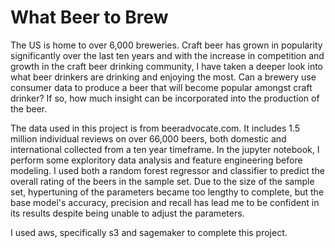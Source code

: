 # What Beer to Brew

The US is home to over 6,000 breweries. Craft beer has grown in popularity significantly over the last ten years and with the increase in competition and growth in the craft beer drinking community, I have taken a deeper look into what beer drinkers are drinking and enjoying the most. Can a brewery use consumer data to produce a beer that will become popular amongst craft drinker? If so, how much insight can be incorporated into the production of the beer. 

The data used in this project is from beeradvocate.com. It includes 1.5 million individual reviews on over 66,000 beers, both domestic and international collected from a ten year timeframe. In the jupyter notebook, I perform some exploritory data analysis and feature engineering before modeling. I used both a random forest regressor and classifier to predict the overall rating of the beers in the sample set. Due to the size of the sample set, hypertuning of the parameters became too lengthy to complete, but the base model's accuracy, precision and recall has lead me to be confident in its results despite being unable to adjust the parameters.

I used aws, specifically s3 and sagemaker to complete this project. 

